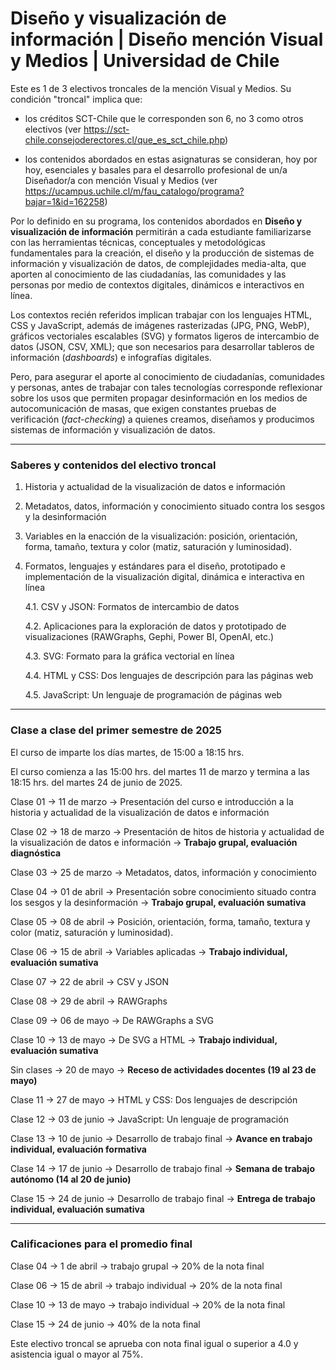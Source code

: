 # Diseño y visualización de información | Diseño mención Visual y Medios | Universidad de Chile

Este es 1 de 3 electivos troncales de la mención Visual y Medios. Su condición "troncal" implica que: 

- los créditos SCT-Chile que le corresponden son 6, no 3 como otros electivos (ver https://sct-chile.consejoderectores.cl/que_es_sct_chile.php) 

- los contenidos abordados en estas asignaturas se consideran, hoy por hoy, esenciales y basales para el desarrollo profesional de un/a Diseñador/a con mención Visual y Medios (ver https://ucampus.uchile.cl/m/fau_catalogo/programa?bajar=1&id=162258)

Por lo definido en su programa, los contenidos abordados en **Diseño y visualización de información** permitirán a cada estudiante familiarizarse con las herramientas técnicas, conceptuales y metodológicas fundamentales para la creación, el diseño y la producción de sistemas de información y visualización de datos, de complejidades media-alta, que aporten al conocimiento de las ciudadanías, las comunidades y las personas por medio de contextos digitales, dinámicos e interactivos en línea.

Los contextos recién referidos implican trabajar con los lenguajes HTML, CSS y JavaScript, además de imágenes rasterizadas (JPG, PNG, WebP), gráficos vectoriales escalables (SVG) y formatos ligeros de intercambio de datos (JSON, CSV, XML); que son necesarios para desarrollar tableros de información (*dashboards*) e infografías digitales.

Pero, para asegurar el aporte al conocimiento de ciudadanías, comunidades y personas, antes de trabajar con tales tecnologías corresponde reflexionar sobre los usos que permiten propagar desinformación en los medios de autocomunicación de masas, que exigen constantes pruebas de verificación (*fact-checking*) a quienes creamos, diseñamos y producimos sistemas de información y visualización de datos.

- - - - - - -

### Saberes y contenidos del electivo troncal

1. Historia y actualidad de la visualización de datos e información

2. Metadatos, datos, información y conocimiento situado contra los sesgos y la desinformación

3. Variables en la enacción de la visualización: posición, orientación, forma, tamaño, textura y color (matiz, saturación y luminosidad).

4. Formatos, lenguajes y estándares para el diseño, prototipado e implementación de la visualización digital, dinámica e interactiva en línea
  
   4.1. CSV y JSON: Formatos de intercambio de datos

   4.2. Aplicaciones para la exploración de datos y prototipado de visualizaciones (RAWGraphs, Gephi, Power BI, OpenAI, etc.)

   4.3. SVG: Formato para la gráfica vectorial en línea

   4.4. HTML y CSS: Dos lenguajes de descripción para las páginas web

   4.5. JavaScript: Un lenguaje de programación de páginas web

- - - - - - -

### Clase a clase del primer semestre de 2025

El curso de imparte los días martes, de 15:00 a 18:15 hrs. 

El curso comienza a las 15:00 hrs. del martes 11 de marzo y termina a las 18:15 hrs. del martes 24 de junio de 2025.

Clase 01 → 11 de marzo → Presentación del curso e introducción a la historia y actualidad de la visualización de datos e información

Clase 02 → 18 de marzo → Presentación de hitos de historia y actualidad de la visualización de datos e información → **Trabajo grupal, evaluación diagnóstica**

Clase 03 → 25 de marzo → Metadatos, datos, información y conocimiento

Clase 04 → 01 de abril → Presentación sobre conocimiento situado contra los sesgos y la desinformación → **Trabajo grupal, evaluación sumativa**

Clase 05 → 08 de abril → Posición, orientación, forma, tamaño, textura y color (matiz, saturación y luminosidad).

Clase 06 → 15 de abril → Variables aplicadas → **Trabajo individual, evaluación sumativa**

Clase 07 → 22 de abril → CSV y JSON

Clase 08 → 29 de abril → RAWGraphs

Clase 09 → 06 de mayo → De RAWGraphs a SVG

Clase 10 → 13 de mayo → De SVG a HTML → **Trabajo individual, evaluación sumativa**

Sin clases → 20 de mayo → **Receso de actividades docentes (19 al 23 de mayo)**

Clase 11 → 27 de mayo → HTML y CSS: Dos lenguajes de descripción

Clase 12 → 03 de junio → JavaScript: Un lenguaje de programación

Clase 13 → 10 de junio → Desarrollo de trabajo final → **Avance en trabajo individual, evaluación formativa**

Clase 14 → 17 de junio → Desarrollo de trabajo final → **Semana de trabajo autónomo (14 al 20 de junio)**

Clase 15 → 24 de junio → Desarrollo de trabajo final → **Entrega de trabajo individual, evaluación sumativa**

- - - - 

### Calificaciones para el promedio final

Clase 04 → 1 de abril → trabajo grupal → 20% de la nota final

Clase 06 → 15 de abril → trabajo individual → 20% de la nota final

Clase 10 → 13 de mayo → trabajo individual → 20% de la nota final

Clase 15 → 24 de junio → 40% de la nota final

Este electivo troncal se aprueba con nota final igual o superior a 4.0 y asistencia igual o mayor al 75%.




